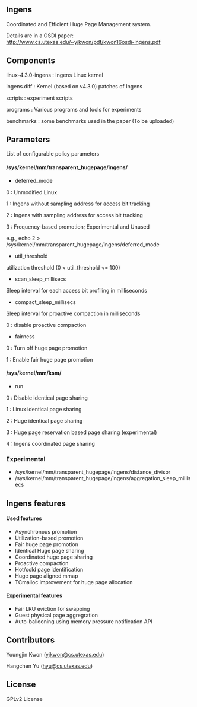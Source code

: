 ## Ingens 

Coordinated and Efficient Huge Page Management system.

Details are in a OSDI paper:
http://www.cs.utexas.edu/~yjkwon/pdf/kwon16osdi-ingens.pdf

## Components

linux-4.3.0-ingens : Ingens Linux kernel

ingens.diff : Kernel (based on v4.3.0) patches of Ingens

scripts : experiment scripts

programs : Various programs and tools for experiments

benchmarks : some benchmarks used in the paper (To be uploaded)

## Parameters

List of configurable policy parameters 

#### /sys/kernel/mm/transparent_hugepage/ingens/

- deferred_mode

0 : Unmodified Linux

1 : Ingens without sampling address for access bit tracking

2 : Ingens with sampling address for access bit tracking

3 : Frequency-based promotion; Experimental and Unused

e.g., echo 2 > /sys/kernel/mm/transparent_hugepage/ingens/deferred_mode

- util_threshold

utilization threshold (0 < util_threshold <= 100)

- scan_sleep_millisecs

Sleep interval for each access bit profiling in milliseconds

- compact_sleep_millisecs

Sleep interval for proactive compaction in milliseconds

0 : disable proactive compaction

- fairness 

0 : Turn off huge page promotion

1 : Enable fair huge page promotion

#### /sys/kernel/mm/ksm/
- run

0 : Disable identical page sharing

1 : Linux identical page sharing

2 : Huge identical page sharing

3 : Huge page reservation based page sharing (experimental)

4 : Ingens coordinated page sharing

### Experimental
- /sys/kernel/mm/transparent_hugepage/ingens/distance_divisor
- /sys/kernel/mm/transparent_hugepage/ingens/aggregation_sleep_millisecs

## Ingens features

#### Used features
- Asynchronous promotion
- Utilization-based promotion
- Fair huge page promotion
- Identical Huge page sharing
- Coordinated huge page sharing
- Proactive compaction
- Hot/cold page identification
- Huge page aligned mmap
- TCmalloc improvement for huge page allocation

#### Experimental features
- Fair LRU eviction for swapping
- Guest physical page aggregration
- Auto-ballooning using memory pressure notification API

## Contributors

Youngjin Kwon (yjkwon@cs.utexas.edu)

Hangchen Yu (hyu@cs.utexas.edu)

## License
GPLv2 License
